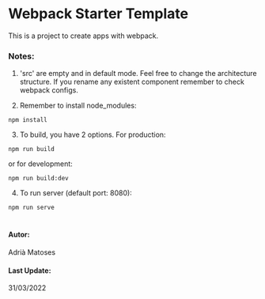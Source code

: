 # Webpack Starter Template

This is a project to create apps with webpack.

### Notes: 
1. 'src' are empty and in default mode. Feel free to change the architecture structure. If you rename any existent component remember to check webpack configs.

2. Remember to install node_modules:
```
npm install
```
3. To build, you have 2 options.
For production:
```
npm run build
```
or for development:
```
npm run build:dev
```
4. To run server (default port: 8080):
```
npm run serve
```
#
#### Autor:
Adrià Matoses

#### Last Update: 
31/03/2022
